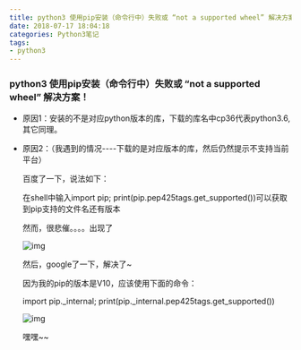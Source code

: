 ```yaml
---
title: python3 使用pip安装（命令行中）失败或 “not a supported wheel” 解决方案！
date: 2018-07-17 18:04:18
categories: Python3笔记
tags: 
- python3
---
```


### python3 使用pip安装（命令行中）失败或 “not a supported wheel” 解决方案！

- 原因1：安装的不是对应python版本的库，下载的库名中cp36代表python3.6,其它同理。

- 原因2：（我遇到的情况----下载的是对应版本的库，然后仍然提示不支持当前平台）

  百度了一下，说法如下：

  在shell中输入import pip; print(pip.pep425tags.get_supported())可以获取到pip支持的文件名还有版本

  然而，很悲催。。。。出现了

  ![img](1.png)

  然后，google了一下，解决了~

  因为我的pip的版本是V10，应该使用下面的命令：

  import pip._internal; print(pip._internal.pep425tags.get_supported())

  ![img](2.png)

  嘿嘿~~

